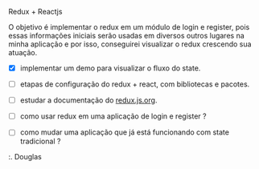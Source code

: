 Redux + Reactjs

O objetivo é implementar o redux em um módulo de login e register, pois essas informações iniciais serão usadas em diversos outros lugares na minha aplicação e por isso, conseguirei visualizar o redux crescendo sua atuação.

- [x] implementar um demo para visualizar o fluxo do state.
- [ ] etapas de configuração do redux + react, com bibliotecas e pacotes.

- [ ] estudar a documentação do [redux.js.org](https://redux.js.org/introduction/getting-started).

- [ ] como usar redux em uma aplicação de login e register ?

- [ ] como mudar uma aplicação que já está funcionando com state tradicional ?

:. Douglas 